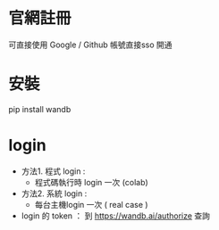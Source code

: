 # 官網註冊
可直接使用 Google / Github 帳號直接sso 開通
# 安裝
pip install wandb
# login
* 方法1. 程式 login :
  * 程式碼執行時 login 一次 (colab)
* 方法2. 系統 login :
  * 每台主機login 一次   ( real case )
* login 的 token ： 到 https://wandb.ai/authorize  查詢
